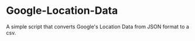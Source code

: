 # Google-Location-Data
A simple script that converts Google's Location Data from JSON format to a csv.
